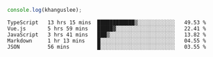 ```js
console.log(khanguslee);
```

<!--START_SECTION:waka-->
```text
TypeScript   13 hrs 15 mins  ████████████▒░░░░░░░░░░░░   49.53 % 
Vue.js       5 hrs 59 mins   █████▓░░░░░░░░░░░░░░░░░░░   22.41 % 
JavaScript   3 hrs 41 mins   ███▒░░░░░░░░░░░░░░░░░░░░░   13.82 % 
Markdown     1 hr 13 mins    █░░░░░░░░░░░░░░░░░░░░░░░░   04.55 % 
JSON         56 mins         █░░░░░░░░░░░░░░░░░░░░░░░░   03.55 % 
```
<!--END_SECTION:waka-->

<!--
**khanguslee/khanguslee** is a ✨ _special_ ✨ repository because its `README.md` (this file) appears on your GitHub profile.

Here are some ideas to get you started:

- 🔭 I’m currently working on ...
- 🌱 I’m currently learning ...
- 👯 I’m looking to collaborate on ...
- 🤔 I’m looking for help with ...
- 💬 Ask me about ...
- 📫 How to reach me: ...
- 😄 Pronouns: ...
- ⚡ Fun fact: ...
-->
